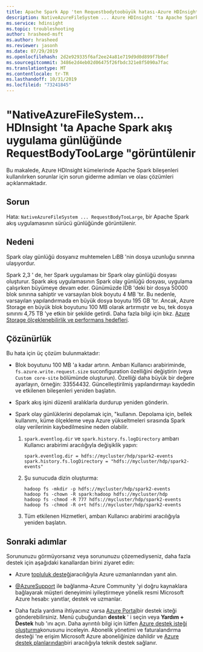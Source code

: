 ```yaml
---
title: Apache Spark App 'ten Requestbodytoobüyük hatası-Azure HDInsight
description: NativeAzureFileSystem ... Azure HDInsight 'ta Apache Spark akış uygulaması günlüğünde RequestBodyTooLarge görünüyor
ms.service: hdinsight
ms.topic: troubleshooting
author: hrasheed-msft
ms.author: hrasheed
ms.reviewer: jasonh
ms.date: 07/29/2019
ms.openlocfilehash: 2d2e929335f6af2ee24a81e719d9d0d899f7b8ef
ms.sourcegitcommit: 3486e2d4eb02d06475f26fbdc321e8f5090a7fac
ms.translationtype: MT
ms.contentlocale: tr-TR
ms.lasthandoff: 10/31/2019
ms.locfileid: "73241845"
---
```

# <a name="nativeazurefilesystemrequestbodytoolarge-appear-in-apache-spark-streaming-app-log-in-hdinsight"></a>"NativeAzureFileSystem... HDInsight 'ta Apache Spark akış uygulama günlüğünde RequestBodyTooLarge "görüntülenir

Bu makalede, Azure HDInsight kümelerinde Apache Spark bileşenleri kullanılırken sorunlar için sorun giderme adımları ve olası çözümleri açıklanmaktadır.

## <a name="issue"></a>Sorun

Hata: `NativeAzureFileSystem ... RequestBodyTooLarge`, bir Apache Spark akış uygulamasının sürücü günlüğünde görüntülenir.

## <a name="cause"></a>Nedeni

Spark olay günlüğü dosyanız muhtemelen LıBB 'nin dosya uzunluğu sınırına ulaşıyordur.

Spark 2,3 ' de, her Spark uygulaması bir Spark olay günlüğü dosyası oluşturur. Spark akış uygulamasının Spark olay günlüğü dosyası, uygulama çalışırken büyümeye devam eder. Günümüzde IDB 'deki bir dosya 50000 blok sınırına sahiptir ve varsayılan blok boyutu 4 MB 'tır. Bu nedenle, varsayılan yapılandırmada en büyük dosya boyutu 195 GB 'tır. Ancak, Azure Storage en büyük blok boyutunu 100 MB olarak artırmıştır ve bu, tek dosya sınırını 4,75 TB 'ye etkin bir şekilde getirdi. Daha fazla bilgi için bkz. [Azure Storage ölçeklenebilirlik ve performans hedefleri](https://docs.microsoft.com/azure/storage/common/storage-scalability-targets).

## <a name="resolution"></a>Çözünürlük

Bu hata için üç çözüm bulunmaktadır:

* Blok boyutunu 100 MB 'a kadar artırın. Ambarı Kullanıcı arabiriminde, `fs.azure.write.request.size` suconfiguration özelliğini değiştirin (veya `Custom core-site` bölümünde oluşturun). Özelliği daha büyük bir değere ayarlayın, örneğin: 33554432. Güncelleştirilmiş yapılandırmayı kaydedin ve etkilenen bileşenleri yeniden başlatın.

* Spark akış işini düzenli aralıklarla durdurup yeniden gönderin.

* Spark olay günlüklerini depolamak için, "kullanın. Depolama için, bellek kullanımı, küme ölçekleme veya Azure yükseltmeleri sırasında Spark olay verilerinin kaybedilmesine neden olabilir.

    1. `spark.eventlog.dir` ve `spark.history.fs.logDirectory` ambarı Kullanıcı arabirimi aracılığıyla değişiklik yapın:

        ```
        spark.eventlog.dir = hdfs://mycluster/hdp/spark2-events
        spark.history.fs.logDirectory = "hdfs://mycluster/hdp/spark2-events"
        ```

    1. Şu sunucuda dizin oluşturma:

        ```
        hadoop fs -mkdir -p hdfs://mycluster/hdp/spark2-events
        hadoop fs -chown -R spark:hadoop hdfs://mycluster/hdp
        hadoop fs -chmod -R 777 hdfs://mycluster/hdp/spark2-events
        hadoop fs -chmod -R o+t hdfs://mycluster/hdp/spark2-events
        ```

    1. Tüm etkilenen Hizmetleri, ambarı Kullanıcı arabirimi aracılığıyla yeniden başlatın.

## <a name="next-steps"></a>Sonraki adımlar

Sorununuzu görmüyorsanız veya sorununuzu çözemediyseniz, daha fazla destek için aşağıdaki kanallardan birini ziyaret edin:

* Azure [topluluk desteği](https://azure.microsoft.com/support/community/)aracılığıyla Azure uzmanlarından yanıt alın.

* [@AzureSupport](https://twitter.com/azuresupport) ile bağlanma-Azure Community 'yi doğru kaynaklara bağlayarak müşteri deneyimini iyileştirmeye yönelik resmi Microsoft Azure hesabı: yanıtlar, destek ve uzmanlar.

* Daha fazla yardıma ihtiyacınız varsa [Azure Portal](https://portal.azure.com/?#blade/Microsoft_Azure_Support/HelpAndSupportBlade/)bir destek isteği gönderebilirsiniz. Menü çubuğundan **destek** ' i seçin veya **Yardım + Destek** hub 'ını açın. Daha ayrıntılı bilgi için lütfen [Azure destek isteği oluşturma](https://docs.microsoft.com/azure/azure-supportability/how-to-create-azure-support-request)konusunu inceleyin. Abonelik yönetimi ve faturalandırma desteği 'ne erişim Microsoft Azure aboneliğinize dahildir ve [Azure destek planlarından](https://azure.microsoft.com/support/plans/)biri aracılığıyla teknik destek sağlanır.
